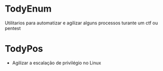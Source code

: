 # TodyEnum
Utilitarios para automatizar e agilizar alguns processos turante um ctf ou pentest 

# TodyPos 
  * Agilizar a escalação de privilégio no Linux
